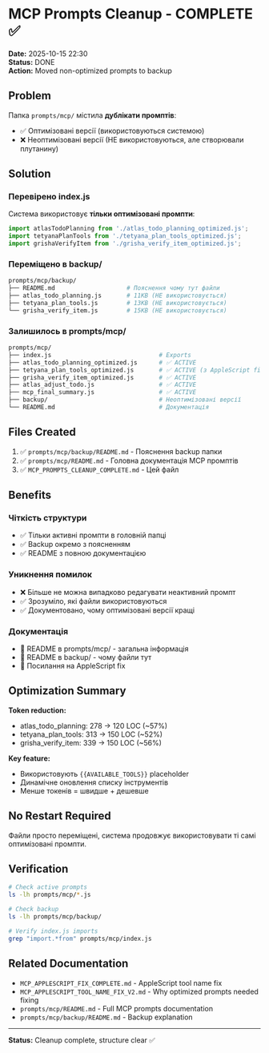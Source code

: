 # MCP Prompts Cleanup - COMPLETE ✅

**Date:** 2025-10-15 22:30  
**Status:** DONE  
**Action:** Moved non-optimized prompts to backup

## Problem
Папка `prompts/mcp/` містила **дублікати промптів**:
- ✅ Оптимізовані версії (використовуються системою)
- ❌ Неоптимізовані версії (НЕ використовуються, але створювали плутанину)

## Solution

### Перевірено index.js
Система використовує **тільки оптимізовані промпти**:
```javascript
import atlasTodoPlanning from './atlas_todo_planning_optimized.js';
import tetyanaPlanTools from './tetyana_plan_tools_optimized.js';
import grishaVerifyItem from './grisha_verify_item_optimized.js';
```

### Переміщено в backup/
```bash
prompts/mcp/backup/
├── README.md                    # Пояснення чому тут файли
├── atlas_todo_planning.js       # 11KB (НЕ використовується)
├── tetyana_plan_tools.js        # 13KB (НЕ використовується)
└── grisha_verify_item.js        # 15KB (НЕ використовується)
```

### Залишилось в prompts/mcp/
```bash
prompts/mcp/
├── index.js                              # Exports
├── atlas_todo_planning_optimized.js      # ✅ ACTIVE
├── tetyana_plan_tools_optimized.js       # ✅ ACTIVE (з AppleScript fix)
├── grisha_verify_item_optimized.js       # ✅ ACTIVE
├── atlas_adjust_todo.js                  # ✅ ACTIVE
├── mcp_final_summary.js                  # ✅ ACTIVE
├── backup/                               # Неоптимізовані версії
└── README.md                             # Документація
```

## Files Created

1. ✅ `prompts/mcp/backup/README.md` - Пояснення backup папки
2. ✅ `prompts/mcp/README.md` - Головна документація MCP промптів
3. ✅ `MCP_PROMPTS_CLEANUP_COMPLETE.md` - Цей файл

## Benefits

### Чіткість структури
- ✅ Тільки активні промпти в головній папці
- ✅ Backup окремо з поясненням
- ✅ README з повною документацією

### Уникнення помилок
- ❌ Більше не можна випадково редагувати неактивний промпт
- ✅ Зрозуміло, які файли використовуються
- ✅ Документовано, чому оптимізовані версії кращі

### Документація
- 📖 README в prompts/mcp/ - загальна інформація
- 📖 README в backup/ - чому файли тут
- 📖 Посилання на AppleScript fix

## Optimization Summary

**Token reduction:**
- atlas_todo_planning: 278 → 120 LOC (~57%)
- tetyana_plan_tools: 313 → 150 LOC (~52%)
- grisha_verify_item: 339 → 150 LOC (~56%)

**Key feature:**
- Використовують `{{AVAILABLE_TOOLS}}` placeholder
- Динамічне оновлення списку інструментів
- Менше токенів = швидше + дешевше

## No Restart Required

Файли просто переміщені, система продовжує використовувати ті самі оптимізовані промпти.

## Verification

```bash
# Check active prompts
ls -lh prompts/mcp/*.js

# Check backup
ls -lh prompts/mcp/backup/

# Verify index.js imports
grep "import.*from" prompts/mcp/index.js
```

## Related Documentation

- `MCP_APPLESCRIPT_FIX_COMPLETE.md` - AppleScript tool name fix
- `MCP_APPLESCRIPT_TOOL_NAME_FIX_V2.md` - Why optimized prompts needed fixing
- `prompts/mcp/README.md` - Full MCP prompts documentation
- `prompts/mcp/backup/README.md` - Backup explanation

---

**Status:** Cleanup complete, structure clear ✅
